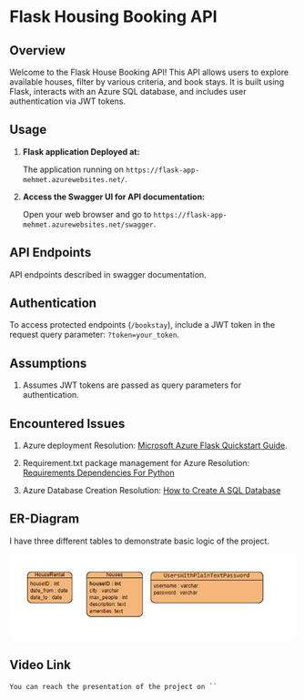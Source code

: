 # Flask Housing Booking API

## Overview

Welcome to the Flask House Booking API! This API allows users to explore available houses, filter by various criteria, and book stays. It is built using Flask, interacts with an Azure SQL database, and includes user authentication via JWT tokens.

## Usage

1. **Flask application Deployed at:**

    The application running on `https://flask-app-mehmet.azurewebsites.net/`.

2. **Access the Swagger UI for API documentation:**

    Open your web browser and go to `https://flask-app-mehmet.azurewebsites.net/swagger`.

## API Endpoints

API endpoints described in swagger documentation. 

## Authentication

To access protected endpoints (`/bookstay`), include a JWT token in the request query parameter: `?token=your_token`.

## Assumptions

1. Assumes JWT tokens are passed as query parameters for authentication.

## Encountered Issues

1. Azure deployment
    Resolution: [Microsoft Azure Flask Quickstart Guide](https://learn.microsoft.com/tr-tr/azure/app-service/quickstart-python?tabs=flask%2Cwindows%2Cazure-cli%2Cvscode-deploy%2Cdeploy-instructions-azportal%2Cterminal-bash%2Cdeploy-instructions-zip-azcli).

2. Requirement.txt package management for Azure
    Resolution: [Requirements Dependencies For Python](https://learn.microsoft.com/en-us/azure/azure-functions/functions-reference-python?tabs=asgi%2Capplication-level&pivots=python-mode-decorators)

3. Azure Database Creation
    Resolution: [How to Create A SQL Database](https://learn.microsoft.com/en-us/azure/azure-sql/database/single-database-create-quickstart?view=azuresql&tabs=azure-portal)

## ER-Diagram

I have three different tables to demonstrate basic logic of the project.

![ER Diagram](ER-Diagram.PNG)

## Video Link

    You can reach the presentation of the project on ``
